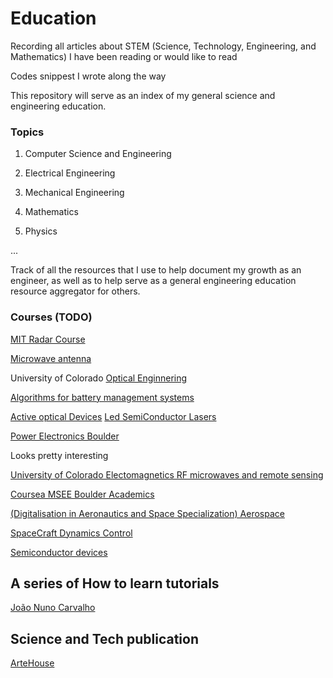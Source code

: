 # Education
Recording all articles about STEM (Science, Technology, Engineering, and Mathematics) I have been reading or would like to read 

Codes snippest I wrote along the way

This repository will serve as an index of my general science and engineering education.

### Topics
1. Computer Science and Engineering

2. Electrical Engineering

3. Mechanical Engineering

4. Mathematics

5. Physics

...

Track of all the resources that I use to help document my growth as an engineer, as well as to help serve as a general engineering education resource aggregator for others.


### Courses (TODO)

[MIT Radar Course](http://radar-course.org/)

[Microwave antenna](https://www.coursera.org/learn/microwave-antenna)

University of Colorado
[Optical Enginnering](https://www.coursera.org/specializations/optical-engineering)

[Algorithms for battery management systems](https://www.coursera.org/specializations/algorithms-for-battery-management-systems)

[Active optical Devices](https://www.coursera.org/specializations/active-optical-devices)
[Led SemiConductor Lasers](https://www.coursera.org/learn/leds-semiconductor-lasers)

[Power Electronics Boulder](https://www.coursera.org/mastertrack/power-electronics-boulder)

Looks pretty interesting

[University of Colorado Electomagnetics RF microwaves and remote sensing](https://www.colorado.edu/ecee/online-masters/curriculum/electromagnetics-rf-microwaves-and-remote-sensing)

[Coursea MSEE Boulder Academics](https://www.coursera.org/degrees/msee-boulder/academics)

[(Digitalisation in Aeronautics and Space Specialization) Aerospace](https://www.coursera.org/specializations/aerospace)

[SpaceCraft Dynamics Control](https://www.coursera.org/specializations/spacecraft-dynamics-control)

[Semiconductor devices](https://www.coursera.org/specializations/semiconductor-devices)

## A series of How to learn tutorials

[João Nuno Carvalho](https://github.com/joaocarvalhoopen)


## Science and Tech publication

[ArteHouse](https://us.artechhouse.com/storehome.aspx)
